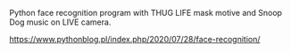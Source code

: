 Python face recognition program with THUG LIFE mask motive and Snoop Dog music on LIVE camera.


https://www.pythonblog.pl/index.php/2020/07/28/face-recognition/
